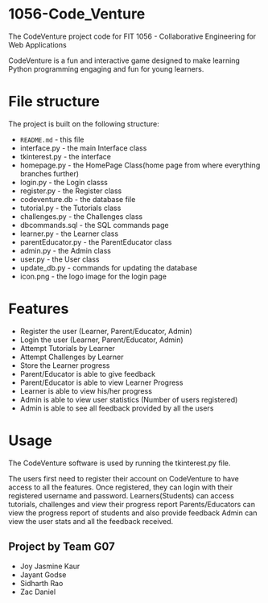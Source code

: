 # 1056-Code_Venture
The CodeVenture project code for FIT 1056 - Collaborative Engineering for Web Applications

CodeVenture is a fun and interactive game designed to make learning Python programming engaging and fun for young learners.

# File structure

The project is built on the following structure:


- `README.md` - this file
- interface.py - the main Interface class
- tkinterest.py - the interface 
- homepage.py - the HomePage Class(home page from where everything branches further) 
- login.py - the Login classs
- register.py - the Register class
- codeventure.db - the database file
- tutorial.py - the Tutorials class
- challenges.py - the Challenges class
- dbcommands.sql - the SQL commands page
- learner.py - the Learner class
- parentEducator.py - the ParentEducator class
- admin.py - the Admin class
- user.py - the User class
- update_db.py - commands for updating the database
- icon.png - the logo image for the login page

# Features
- Register the user (Learner, Parent/Educator, Admin)
- Login the user (Learner, Parent/Educator, Admin)
- Attempt Tutorials by Learner
- Attempt Challenges by Learner
- Store the Learner progress
- Parent/Educator is able to give feedback 
- Parent/Educator is able to view Learner Progress
- Learner is able to view his/her progress
- Admin is able to view user statistics (Number of users registered)
- Admin is able to see all feedback provided by all the users

# Usage

The CodeVenture software is used by running the tkinterest.py file. 

The users first need to register their account on CodeVenture to have 
access to all the features. Once registered, they can login with their 
registered username and password. 
Learners(Students) can access tutorials, challenges and view their progress report
Parents/Educators can view the progress report of students and also provide feedback
Admin can view the user stats and all the feedback received. 

## Project by Team G07
- Joy Jasmine Kaur
- Jayant Godse 
- Sidharth Rao 
- Zac Daniel
